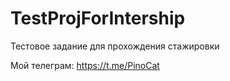 # TestProjForIntership
Тестовое задание для прохождения стажировки 

Мой телеграм: https://t.me/PinoCat

